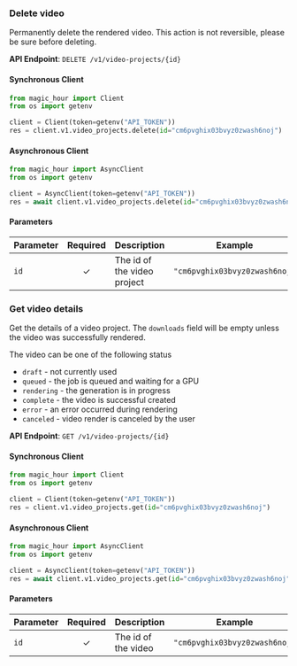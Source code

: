 
### Delete video <a name="delete"></a>

Permanently delete the rendered video. This action is not reversible, please be sure before deleting.

**API Endpoint**: `DELETE /v1/video-projects/{id}`

#### Synchronous Client

```python
from magic_hour import Client
from os import getenv

client = Client(token=getenv("API_TOKEN"))
res = client.v1.video_projects.delete(id="cm6pvghix03bvyz0zwash6noj")

```

#### Asynchronous Client

```python
from magic_hour import AsyncClient
from os import getenv

client = AsyncClient(token=getenv("API_TOKEN"))
res = await client.v1.video_projects.delete(id="cm6pvghix03bvyz0zwash6noj")

```

#### Parameters

| Parameter | Required | Description | Example |
|-----------|:--------:|-------------|--------|
| `id` | ✓ | The id of the video project | `"cm6pvghix03bvyz0zwash6noj"` |

### Get video details <a name="get"></a>

Get the details of a video project. The `downloads` field will be empty unless the video was successfully rendered.

The video can be one of the following status
- `draft` - not currently used
- `queued` - the job is queued and waiting for a GPU
- `rendering` - the generation is in progress
- `complete` - the video is successful created
- `error` - an error occurred during rendering
- `canceled` - video render is canceled by the user


**API Endpoint**: `GET /v1/video-projects/{id}`

#### Synchronous Client

```python
from magic_hour import Client
from os import getenv

client = Client(token=getenv("API_TOKEN"))
res = client.v1.video_projects.get(id="cm6pvghix03bvyz0zwash6noj")

```

#### Asynchronous Client

```python
from magic_hour import AsyncClient
from os import getenv

client = AsyncClient(token=getenv("API_TOKEN"))
res = await client.v1.video_projects.get(id="cm6pvghix03bvyz0zwash6noj")

```

#### Parameters

| Parameter | Required | Description | Example |
|-----------|:--------:|-------------|--------|
| `id` | ✓ | The id of the video | `"cm6pvghix03bvyz0zwash6noj"` |
